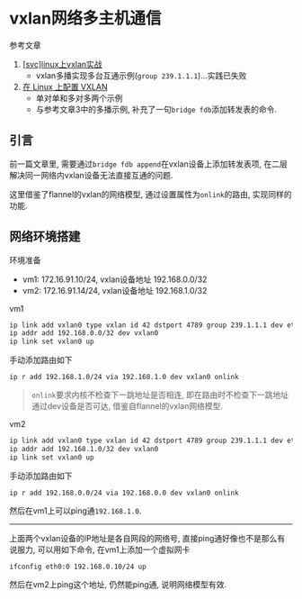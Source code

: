 # vxlan网络多主机通信

参考文章

1. [[svc]linux上vxlan实战](https://www.cnblogs.com/iiiiher/p/8082779.html)
    - vxlan多播实现多台互通示例(`group 239.1.1.1`)...实践已失败
2. [在 Linux 上配置 VXLAN](https://zhuanlan.zhihu.com/p/53038354)
    - 单对单和多对多两个示例
    - 与参考文章3中的多播示例, 补充了一句`bridge fdb`添加转发表的命令.

## 引言

前一篇文章里, 需要通过`bridge fdb append`在vxlan设备上添加转发表项, 在二层解决同一网络内vxlan设备无法直接互通的问题.

这里借鉴了flannel的vxlan的网络模型, 通过设置属性为`onlink`的路由, 实现同样的功能.

## 网络环境搭建

环境准备

- vm1: 172.16.91.10/24, vxlan设备地址 192.168.0.0/32
- vm2: 172.16.91.14/24, vxlan设备地址 192.168.1.0/32

vm1

```bash
ip link add vxlan0 type vxlan id 42 dstport 4789 group 239.1.1.1 dev eth0
ip addr add 192.168.0.0/32 dev vxlan0
ip link set vxlan0 up
```

手动添加路由如下

```
ip r add 192.168.1.0/24 via 192.168.1.0 dev vxlan0 onlink
```

> `onlink`要求内核不检查下一跳地址是否相连, 即在路由时不检查下一跳地址通过dev设备是否可达, 借鉴自flannel的vxlan网络模型.

vm2

```bash
ip link add vxlan0 type vxlan id 42 dstport 4789 group 239.1.1.1 dev eth0
ip addr add 192.168.1.0/32 dev vxlan0
ip link set vxlan0 up
```

手动添加路由如下

```
ip r add 192.168.0.0/24 via 192.168.0.0 dev vxlan0 onlink
```

然后在vm1上可以ping通`192.168.1.0`.

------

上面两个vxlan设备的IP地址是各自网段的网络号, 直接ping通好像也不是那么有说服力, 可以用如下命令, 在vm1上添加一个虚拟网卡

```
ifconfig eth0:0 192.168.0.10/24 up
```

然后在vm2上ping这个地址, 仍然能ping通, 说明网络模型有效.
